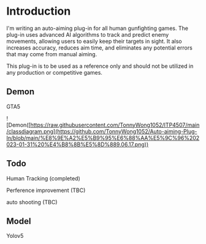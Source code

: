 # Introduction
I'm writing an auto-aiming plug-in for all human gunfighting games. The plug-in uses advanced AI algorithms to track and predict enemy movements, allowing users to easily keep their targets in sight. It also increases accuracy, reduces aim time, and eliminates any potential errors that may come from manual aiming.

This plug-in is to be used as a reference only and should not be utilized in any production or competitive games.

## Demon
GTA5

![Demon([https://raw.githubusercontent.com/TonnyWong1052/ITP4507/main/classdiagram.png](https://github.com/TonnyWong1052/Auto-aiming-Plug-In/blob/main/%E8%9E%A2%E5%B9%95%E6%88%AA%E5%9C%96%202023-01-31%20%E4%B8%8B%E5%8D%889.06.17.png))


## Todo
Human Tracking (completed)

Perference improvement (TBC)

auto shooting (TBC)

## Model 
Yolov5
